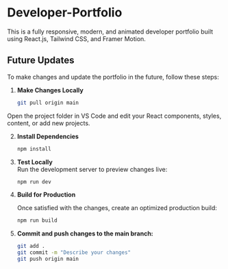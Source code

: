 # Developer-Portfolio
This is a fully responsive, modern, and animated developer portfolio built using React.js, Tailwind CSS, and Framer Motion.

## Future Updates

To make changes and update the portfolio in the future, follow these steps:

1. **Make Changes Locally**  
   ```bash
   git pull origin main
   
Open the project folder in VS Code and edit your React components, styles, content, or add new projects.

2. **Install Dependencies**
   ```bash
   npm install

3. **Test Locally**  
   Run the development server to preview changes live:  
   ```bash
   npm run dev
4. **Build for Production**

   Once satisfied with the changes, create an optimized production build:

   ```bash
   npm run build

5. **Commit and push changes to the main branch:**

   ```bash
   git add .
   git commit -m "Describe your changes"
   git push origin main

